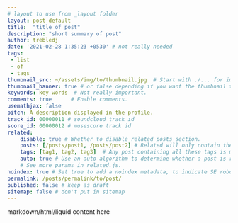 ```yaml
---
# layout to use from _layout folder
layout: post-default 
title:  "title of post"
description: "short summary of post"
author: trebledj
date: '2021-02-28 1:35:23 +0530' # not really needed
tags:
 - list
 - of
 - tags
thumbnail_src: ~/assets/img/to/thumbnail.jpg  # Start with ./... for images relative to your directory.
thumbnail_banner: true # or false depending if you want the thumbnail to show on the post's page.
keywords: key words  # Not really important.
comments: true      # Enable comments.
usemathjax: false
pitch: A description displayed in the profile.
track_id: 00000011 # soundcloud track id
score_id: 00000012 # musescore track id
related:
    disable: true # Whether to disable related posts section.
    posts: [/posts/post1, /posts/post2] # Related will only contain these posts. "none" to hide related section.
    tags: [tag1, tag2, tag3]  # Any post containing all these tags is marked as related.
    auto: true # Use an auto algorithm to determine whether a post is related.
    # See more params in related.js.
noindex: true # Set true to add a noindex metadata, to indicate SE robots to not index this page.
permalink: /posts/permalink/to/post/
published: false # keep as draft
sitemap: false # don't put in sitemap
---
```


markdown/html/liquid content here